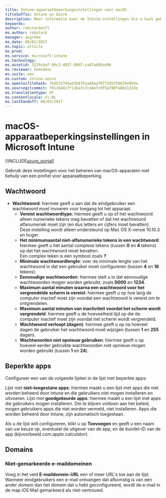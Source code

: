 ```yaml
---
title: Intune-apparaatbeperkingsinstellingen voor macOS
titleSuffix: Intune on Azure
description: Meer informatie over de Intune-instellingen die u kunt gebruiken voor het beheren van apparaatinstellingen en functionaliteit op macOS-apparaten.
keywords: 
author: robstackmsft
ms.author: robstack
manager: angrobe
ms.date: 08/01/2017
ms.topic: article
ms.prod: 
ms.service: microsoft-intune
ms.technology: 
ms.assetid: 3129cbaf-96c2-4837-8907-ca87a605a496
ms.reviewer: heenamac
ms.suite: ems
ms.custom: intune-azure
ms.openlocfilehash: 76d532745ad3b8761a88aaf0772053f0629e050a
ms.sourcegitcommit: 79116d4c7f11bafc7c444fc9f5af80fa0b21224e
ms.translationtype: HT
ms.contentlocale: nl-NL
ms.lasthandoff: 08/03/2017
---
```

# <a name="macos-device-restriction-settings-in-microsoft-intune"></a>macOS-apparaatbeperkingsinstellingen in Microsoft Intune

[!INCLUDE[azure_portal](./includes/azure_portal.md)]

Gebruik deze instellingen voor het beheren van macOS-apparaten met behulp van een profiel voor apparaatbeperking.

## <a name="password"></a>Wachtwoord
-   **Wachtwoord**: hiermee geeft u aan dat de eindgebruiker een wachtwoord moet invoeren voor toegang tot het apparaat.
    -   **Vereist wachtwoordtype**: hiermee geeft u op of het wachtwoord alleen numerieke tekens mag bevatten of dat het wachtwoord alfanumeriek moet zijn (en dus letters en cijfers moet bevatten). Deze instelling wordt alleen ondersteund op Mac OS X-versie 10.10.3 en hoger.
    -   **Het minimumaantal niet-alfanumerieke tekens in een wachtwoord**: hiermee geeft u het aantal complexe tekens (tussen **0** en **4** tekens) op dat het wachtwoord moet bevatten.<br>Een complex teken is een symbool zoals **?**
    -   **Minimale wachtwoordlengte**: voer de minimale lengte van het wachtwoord in dat een gebruiker moet configureren (tussen **4** en **16** tekens).
    -   **Eenvoudige wachtwoorden**: hiermee stelt u in dat eenvoudige wachtwoorden mogen worden gebruikt, zoals **0000** en **1234**.
    -   **Maximum aantal minuten waarna een wachtwoord voor het vergrendelde scherm is vereist**: hiermee geeft u op hoe lang de computer inactief moet zijn voordat een wachtwoord is vereist om te ontgrendelen.
    -   **Maximum aantal minuten van inactiviteit voordat het scherm wordt vergrendeld**: hiermee geeft u de hoeveelheid tijd op die de computer inactief moet zijn voordat het scherm wordt vergrendeld.
    -   **Wachtwoord verloopt (dagen)**: hiermee geeft u op na hoeveel dagen de gebruiker het wachtwoord moet wijzigen (tussen **1** en **255** dagen).
    -   **Wachtwoorden niet opnieuw gebruiken**: hiermee geeft u op hoeveel eerder gebruikte wachtwoorden niet opnieuw mogen worden gebruikt (tussen **1** en **24**).

## <a name="restricted-apps"></a>Beperkte apps

Configureer een van de volgende lijsten in de lijst met beperkte apps:

Lijst met **niet-toegestane apps**: hiermee maakt u een lijst met apps die niet worden beheerd door Intune en die gebruikers niet mogen installeren en uitvoeren.
Lijst met **goedgekeurde apps**: hiermee maakt u een lijst met apps die gebruikers mogen installeren. Om te blijven voldoen aan het beleid, mogen gebruikers apps die niet worden vermeld, niet installeren. Apps die worden beheerd door Intune, zijn automatisch toegestaan.

Als u de lijst wilt configureren, klikt u op **Toevoegen** en geeft u een naam van uw keuze op, eventueel de uitgever van de app, en de bundel-ID van de app (bijvoorbeeld *com.apple.calculator*).

## <a name="domains"></a>Domains

### <a name="unmarked-email-domains"></a>Niet-gemarkeerde e-maildomeinen

Voeg in het veld **E-maildomein-URL** een of meer URL's toe aan de lijst. Wanneer eindgebruikers een e-mail ontvangen dat afkomstig is van een ander domein dan het domein dat u hebt geconfigureerd, wordt de e-mail in de map iOS Mail gemarkeerd als niet-vertrouwd.

